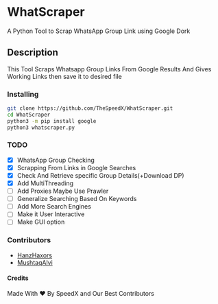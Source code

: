 # WhatScraper

A Python Tool to Scrap WhatsApp Group Link using Google Dork

## Description

This Tool Scraps Whatsapp Group Links From Google Results And Gives Working Links then save it to desired file

### Installing

```bash
git clone https://github.com/TheSpeedX/WhatScraper.git
cd WhatScraper
python3 -m pip install google
python3 whatscraper.py
```

### TODO

- [x] WhatsApp Group Checking  
- [x] Scrapping From Links in Google Searches  
- [x] Check And Retrieve specific Group Details(+Download DP)  
- [x] Add MultiThreading  
- [ ] Add Proxies Maybe Use Prawler  
- [ ] Generalize Searching Based On Keywords  
- [ ] Add More Search Engines  
- [ ] Make it User Interactive  
- [ ] Make GUI option  

### Contributors

- [HanzHaxors](https://github.com/HanzHaxors)
- [MushtaqAlvi](https://github.com/MushtaqAlvi)

#### Credits

Made With ❤ By SpeedX and Our Best Contributors
